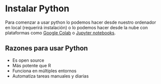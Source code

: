 


# Instalar Python

Para comenzar a usar python lo podemos hacer desde nuestro ordenador en local (requerirá instalación) o lo podemos hacer desde la nube con plataformas como [Google Colab](https://colab.research.google.com/) o [Jupyter notebooks](https://jupyter.org/try).



## Razones para usar Python

- Es open source
- Más potente que R
- Funciona en múltiples entornos
- Automatiza tareas manuales y diarias
<!--stackedit_data:
eyJoaXN0b3J5IjpbMzc1NDU2MjM0XX0=
-->